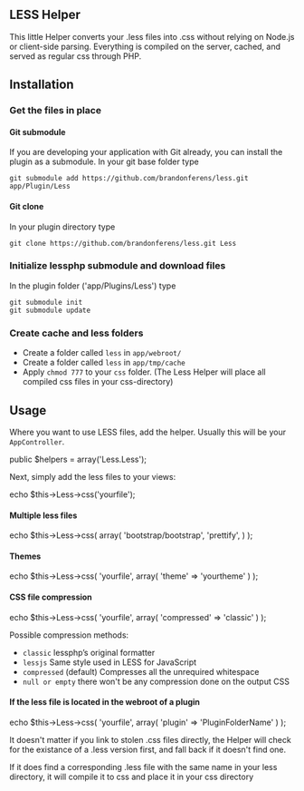## LESS Helper

This little Helper converts your .less files into .css without relying on Node.js or client-side parsing.
Everything is compiled on the server, cached, and served as regular css through PHP.

## Installation

### Get the files in place

#### Git submodule

If you are developing your application with Git already, you can install the plugin as a submodule. In your git base folder type

    git submodule add https://github.com/brandonferens/less.git app/Plugin/Less

#### Git clone

In your plugin directory type

    git clone https://github.com/brandonferens/less.git Less

### Initialize lessphp submodule and download files

In the plugin folder ('app/Plugins/Less') type

    git submodule init
    git submodule update

### Create cache and less folders

- Create a folder called `less` in `app/webroot/`
- Create a folder called `less` in `app/tmp/cache`
- Apply `chmod 777` to your `css` folder. (The Less Helper will place all compiled css files in your css-directory)

## Usage
Where you want to use LESS files, add the helper. Usually this will be your `AppController`.

  public $helpers = array('Less.Less');

Next, simply add the less files to your views:

  echo $this->Less->css('yourfile');

#### Multiple less files

  echo $this->Less->css(
    array(
      'bootstrap/bootstrap',
      'prettify',
    )
  );

#### Themes

  echo $this->Less->css(
    'yourfile',
    array(
      'theme' => 'yourtheme'
    )
  );

#### CSS file compression

  echo $this->Less->css(
    'yourfile',
    array(
      'compressed' => 'classic'
    )
  );

Possible compression methods:
* `classic` lessphp’s original formatter
* `lessjs` Same style used in LESS for JavaScript
* `compressed` (default) Compresses all the unrequired whitespace
* `null or empty` there won't be any compression done on the output CSS

#### If the less file is located in the webroot of a plugin

  echo $this->Less->css(
    'yourfile',
    array(
      'plugin' => 'PluginFolderName'
    )
  );


It doesn't matter if you link to stolen .css files directly, the Helper will check for the existance of a .less version first, and fall back if it doesn't find one.

If it does find a corresponding .less file with the same name in your less directory, it will compile it to css and place it in your css directory
